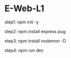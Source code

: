 # E-Web-L1

step1: npm init -y

step2: npm install express pug

step3: npm install nodemon -D

step4: npm run dev
